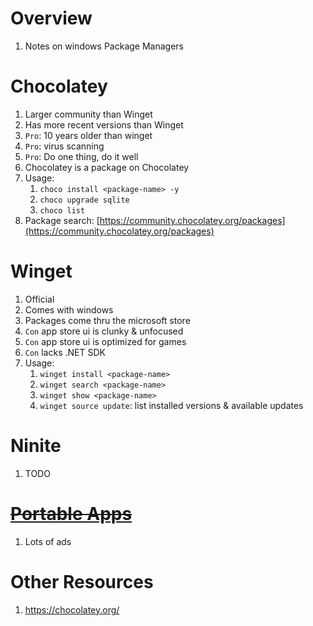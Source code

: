 # Overview
1. Notes on windows Package Managers


# Chocolatey
1. Larger community than Winget
1. Has more recent versions than Winget
1. `Pro`: 10 years older than winget
1. `Pro`: virus scanning
1. `Pro`: Do one thing, do it well
1. Chocolatey is a package on Chocolatey
1. Usage:
    1. `choco install <package-name> -y`
    1. `choco upgrade sqlite`
    1. `choco list`
1. Package search:  [https://community.chocolatey.org/packages](https://community.chocolatey.org/packages)



# Winget
1. Official
1. Comes with windows
1. Packages come thru the microsoft store
1. `Con` app store ui is clunky & unfocused
1. `Con` app store ui is optimized for games
1. `Con` lacks .NET SDK
1. Usage:
    1. `winget install <package-name>`
    1. `winget search <package-name>`
    1. `winget show <package-name>`
    1. `winget source update`: list installed versions & available updates


# Ninite
1. TODO


# [~~Portable Apps~~](https://portableapps.com/)
1. Lots of ads


# Other Resources
1. https://chocolatey.org/





